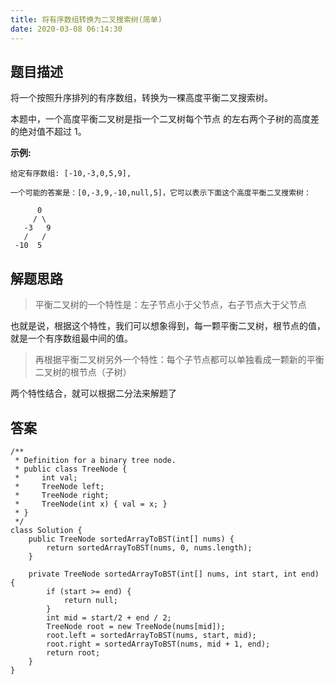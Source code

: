 ```yaml
---
title: 将有序数组转换为二叉搜索树(简单)
date: 2020-03-08 06:14:30
---
```

## 题目描述

将一个按照升序排列的有序数组，转换为一棵高度平衡二叉搜索树。

本题中，一个高度平衡二叉树是指一个二叉树每个节点 的左右两个子树的高度差的绝对值不超过 1。

**示例:**


```
给定有序数组: [-10,-3,0,5,9],

一个可能的答案是：[0,-3,9,-10,null,5]，它可以表示下面这个高度平衡二叉搜索树：

      0
     / \
   -3   9
   /   /
 -10  5
```

## 解题思路

> 平衡二叉树的一个特性是：左子节点小于父节点，右子节点大于父节点

也就是说，根据这个特性，我们可以想象得到，每一颗平衡二叉树，根节点的值，就是一个有序数组最中间的值。

> 再根据平衡二叉树另外一个特性：每个子节点都可以单独看成一颗新的平衡二叉树的根节点（子树）

两个特性结合，就可以根据二分法来解题了

## 答案


```
/**
 * Definition for a binary tree node.
 * public class TreeNode {
 *     int val;
 *     TreeNode left;
 *     TreeNode right;
 *     TreeNode(int x) { val = x; }
 * }
 */
class Solution {
    public TreeNode sortedArrayToBST(int[] nums) {
        return sortedArrayToBST(nums, 0, nums.length);
    }
    
    private TreeNode sortedArrayToBST(int[] nums, int start, int end) {
        if (start >= end) {
            return null;
        }
        int mid = start/2 + end / 2;
        TreeNode root = new TreeNode(nums[mid]);
        root.left = sortedArrayToBST(nums, start, mid);
        root.right = sortedArrayToBST(nums, mid + 1, end);
        return root;
    }
}
```
